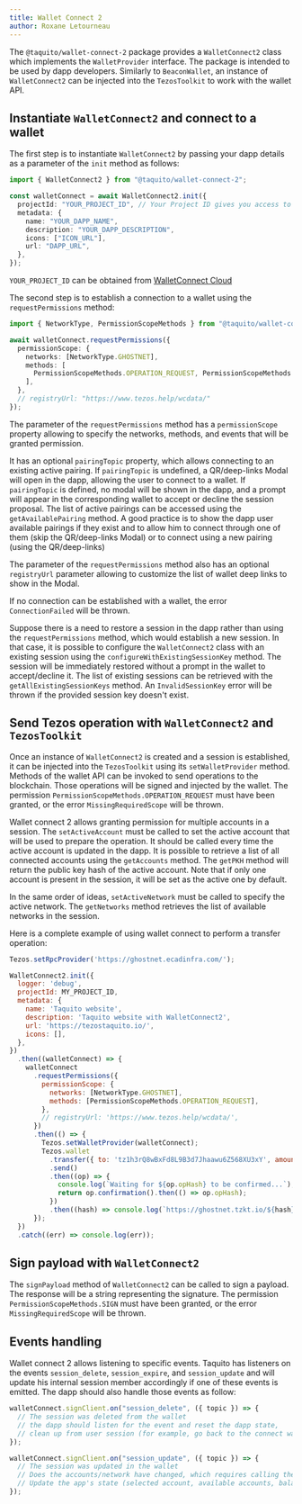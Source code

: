 ```yaml
---
title: Wallet Connect 2
author: Roxane Letourneau
---
```


The `@taquito/wallet-connect-2` package provides a `WalletConnect2` class which implements the `WalletProvider` interface. The package is intended to be used by dapp developers. Similarly to `BeaconWallet`, an instance of `WalletConnect2` can be injected into the `TezosToolkit` to work with the wallet API.

## Instantiate `WalletConnect2` and connect to a wallet

The first step is to instantiate `WalletConnect2` by passing your dapp details as a parameter of the `init` method as follows:

```ts
import { WalletConnect2 } from "@taquito/wallet-connect-2";

const walletConnect = await WalletConnect2.init({
  projectId: "YOUR_PROJECT_ID", // Your Project ID gives you access to WalletConnect Cloud
  metadata: {
    name: "YOUR_DAPP_NAME",
    description: "YOUR_DAPP_DESCRIPTION",
    icons: ["ICON_URL"],
    url: "DAPP_URL",
  },
});
```
`YOUR_PROJECT_ID` can be obtained from [WalletConnect Cloud](https://cloud.walletconnect.com/sign-in)

The second step is to establish a connection to a wallet using the `requestPermissions` method:

```ts
import { NetworkType, PermissionScopeMethods } from "@taquito/wallet-connect-2";

await walletConnect.requestPermissions({
  permissionScope: {
    networks: [NetworkType.GHOSTNET],
    methods: [
      PermissionScopeMethods.OPERATION_REQUEST, PermissionScopeMethods.SIGN
    ],
  },
  // registryUrl: "https://www.tezos.help/wcdata/"
});
```

The parameter of the `requestPermissions` method has a `permissionScope` property allowing to specify the networks, methods, and events that will be granted permission.

It has an optional `pairingTopic` property, which allows connecting to an existing active pairing. If `pairingTopic` is undefined, a QR/deep-links Modal will open in the dapp, allowing the user to connect to a wallet. If `pairingTopic` is defined, no modal will be shown in the dapp, and a prompt will appear in the corresponding wallet to accept or decline the session proposal. The list of active pairings can be accessed using the `getAvailablePairing` method. A good practice is to show the dapp user available pairings if they exist and to allow him to connect through one of them (skip the QR/deep-links Modal) or to connect using a new pairing (using the QR/deep-links)

The parameter of the `requestPermissions` method also has an optional `registryUrl` parameter allowing to customize the list of wallet deep links to show in the Modal.

If no connection can be established with a wallet, the error `ConnectionFailed` will be thrown.

Suppose there is a need to restore a session in the dapp rather than using the `requestPermissions` method, which would establish a new session. In that case, it is possible to configure the `WalletConnect2` class with an existing session using the `configureWithExistingSessionKey` method. The session will be immediately restored without a prompt in the wallet to accept/decline it. The list of existing sessions can be retrieved with the `getAllExistingSessionKeys` method. An `InvalidSessionKey` error will be thrown if the provided session key doesn't exist.

## Send Tezos operation with `WalletConnect2` and `TezosToolkit`

Once an instance of `WalletConnect2` is created and a session is established, it can be injected into the `TezosToolkit` using its `setWalletProvider` method. Methods of the wallet API can be invoked to send operations to the blockchain. Those operations will be signed and injected by the wallet. The permission `PermissionScopeMethods.OPERATION_REQUEST` must have been granted, or the error `MissingRequiredScope` will be thrown.

Wallet connect 2 allows granting permission for multiple accounts in a session. The `setActiveAccount` must be called to set the active account that will be used to prepare the operation. It should be called every time the active account is updated in the dapp. It is possible to retrieve a list of all connected accounts using the `getAccounts` method. The `getPKH` method will return the public key hash of the active account. Note that if only one account is present in the session, it will be set as the active one by default.

In the same order of ideas, `setActiveNetwork` must be called to specify the active network. The `getNetworks` method retrieves the list of available networks in the session.

Here is a complete example of using wallet connect to perform a transfer operation:

```js live noInline noConfig
Tezos.setRpcProvider('https://ghostnet.ecadinfra.com/');

WalletConnect2.init({
  logger: 'debug',
  projectId: MY_PROJECT_ID,
  metadata: {
    name: 'Taquito website',
    description: 'Taquito website with WalletConnect2',
    url: 'https://tezostaquito.io/',
    icons: [],
  },
})
  .then((walletConnect) => {
    walletConnect
      .requestPermissions({
        permissionScope: {
          networks: [NetworkType.GHOSTNET],
          methods: [PermissionScopeMethods.OPERATION_REQUEST],
        },
        // registryUrl: 'https://www.tezos.help/wcdata/',
      })
      .then(() => {
        Tezos.setWalletProvider(walletConnect);
        Tezos.wallet
          .transfer({ to: 'tz1h3rQ8wBxFd8L9B3d7Jhaawu6Z568XU3xY', amount: 1 })
          .send()
          .then((op) => {
            console.log(`Waiting for ${op.opHash} to be confirmed...`);
            return op.confirmation().then(() => op.opHash);
          })
          .then((hash) => console.log(`https://ghostnet.tzkt.io/${hash}`));
      });
  })
  .catch((err) => console.log(err));
```

## Sign payload with `WalletConnect2`

The `signPayload` method of `WalletConnect2` can be called to sign a payload. The response will be a string representing the signature. The permission `PermissionScopeMethods.SIGN` must have been granted, or the error `MissingRequiredScope` will be thrown.

## Events handling

Wallet connect 2 allows listening to specific events. Taquito has listeners on the events `session_delete`, `session_expire`, and `session_update` and will update his internal session member accordingly if one of these events is emitted. The dapp should also handle those events as follow:

```ts
walletConnect.signClient.on("session_delete", ({ topic }) => {
  // The session was deleted from the wallet
  // the dapp should listen for the event and reset the dapp state,
  // clean up from user session (for example, go back to the connect wallet page)
});

walletConnect.signClient.on("session_update", ({ topic }) => {
  // The session was updated in the wallet
  // Does the accounts/network have changed, which requires calling the `setActiveAccount/setActiveNetwork` methods?
  // Update the app's state (selected account, available accounts, balance, ...)
});
```